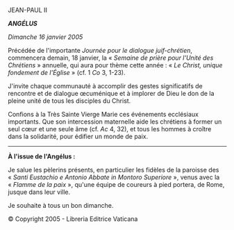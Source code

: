 JEAN-PAUL II

***ANGÉLUS***

*Dimanche 16 janvier 2005*

Précédée de l'importante *Journée pour le dialogue juif-chrétien*, commencera demain, 18 janvier, la « *Semaine de prière pour l'Unité des Chrétiens* » annuelle, qui aura pour thème cette année : « *Le Christ, unique fondement de l'Église* » (cf. 1 *Co* 3, 1-23).

J'invite chaque communauté à accomplir des gestes significatifs de rencontre et de dialogue œcuménique et à implorer de Dieu le don de la pleine unité de tous les disciples du Christ.

Confions à la Très Sainte Vierge Marie ces événements ecclésiaux importants. Que son intercession maternelle aide les chrétiens à former un seul cœur et une seule âme (cf. *Ac* 4, 32), et tous les hommes à croître dans la solidarité, pour édifier un monde de paix.

** * **

**À l'issue de l'Angélus :**

Je salue les pèlerins présents, en particulier les fidèles de la paroisse des « *Santi Eustachio e Antonio Abbate in Montoro Superiore* », venus avec la « *Flamme de la paix* », qu'une équipe de coureurs à pied portera, de Rome, jusque dans leur ville.

Je souhaite à tous un bon dimanche.

© Copyright 2005 - Libreria Editrice Vaticana
